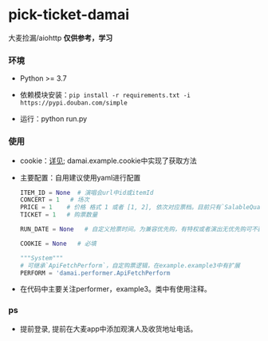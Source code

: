# pick-ticket-damai

大麦捡漏/aiohttp  **仅供参考，学习**

### 环境

- Python >= 3.7

- 依赖模块安装：```pip install -r requirements.txt -i https://pypi.douban.com/simple```
- 运行：python run.py 

### 使用
- cookie：[详见](https://github.com/lktlktlkt/ticket-damai/issues/6);
     damai.example.cookie中实现了获取方法

- 主要配置：自用建议使用yaml进行配置

    ```python
    ITEM_ID = None  # 演唱会url中id或itemId
    CONCERT = 1   # 场次
    PRICE = 1    # 价格 格式 1 或者 [1, 2], 依次对应票档。目前只有`SalableQuantity`类支持list，否则值为下标0
    TICKET = 1   # 购票数量
    
    RUN_DATE = None   # 自定义抢票时间。为兼容优先购，有特权或者演出无优先购可不配置，格式：20230619122100
    
    COOKIE = None   # 必填
    
    """System"""
    # 可继承`ApiFetchPerform`，自定购票逻辑，在example.example3中有扩展
    PERFORM = 'damai.performer.ApiFetchPerform
    ```

- 在代码中主要关注performer，example3。类中有使用注释。

### ps
- 提前登录, 提前在大麦app中添加观演人及收货地址电话。